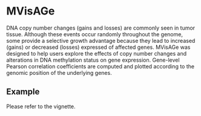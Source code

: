 # MVisAGe

DNA copy number changes (gains and losses) are commonly seen in tumor tissue.  Although
these events occur randomly throughout the genome, some provide a selective growth 
advantage because they lead to increased (gains) or decreased (losses) expressed of 
affected genes.  MVisAGe was designed to help users explore the effects of copy number
changes and alterations in DNA methylation status on gene expression.  Gene-level Pearson
correlation coefficients are computed and plotted according to the genomic position of
the underlying genes.

## Example

Please refer to the vignette.
